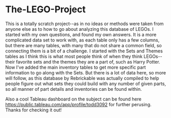 # The-LEGO-Project

This is a totally scratch project--as in no ideas or methods were taken from anyone else as to how to go about analyzing this database of LEGOs. I started with my own questions, and found
my own answers. It is a more complicated data set to work with, as each table only has a few columns, but there are many tables, with many that do not share a common field, so connecting them is a bit of a challenge. I started with the Sets and Themes tables as I think this is what most people think of when they think LEGOs--their favorite sets and the themes they are a part of, such as Harry Potter. Now I've added the main inventory tables to get more specific part information to go along with the Sets. But there is a lot of data here, so more will follow, as this database by Rebrickable was actually compiled to help people figure out 
what sets they could build with any number of given parts, so all manner of part details and inventories can be found within. 

Also a cool Tableau dashboard on the subject can be found here https://public.tableau.com/app/profile/todd3092 for further perusing. Thanks for checking it out!
